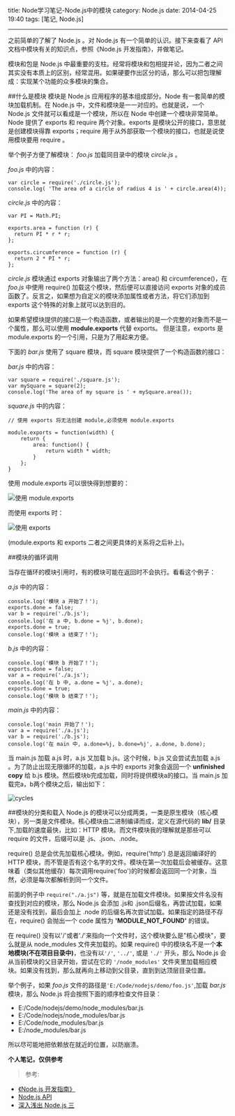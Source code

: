 title: Node学习笔记-Node.js中的模块
category: Node.js
date: 2014-04-25 19:40
tags: [笔记, Node.js]

---

之前简单的了解了 Node.js 。对 Node.js  有一个简单的认识。接下来查看了 API 文档中模块有关的知识点，参照《Node.js 开发指南》，并做笔记。

<!--more-->

模块和包是 Node.js 中最重要的支柱。经常将模块和包相提并论，因为二者之间其实没有本质上的区别，经常混用。如果硬要作出区分的话，那么可以把包理解成：实现某个功能的众多模块的集合。

##什么是模块
模块是 Node.js 应用程序的基本组成部分。Node 有一套简单的模块加载机制。在 Node.js 中，文件和模块是一一对应的。也就是说，一个 Node.js 文件就可以看成是一个模块，所以在 Node 中创建一个模块非常简单。Node 提供了 exports 和 require 两个对象。exports 是模块公开的接口，意思就是创建模块得靠 exports；require 用于从外部获取一个模块的接口，也就是说使用模块要用 require 。

举个例子方便了解模块： *foo.js* 加载同目录中的模块 *circle.js* 。

*foo.js* 中的内容：

    var circle = require('./circle.js');
    console.log( 'The area of a circle of radius 4 is ' + circle.area(4));

*circle.js* 中的内容：

    var PI = Math.PI;

    exports.area = function (r) {
      return PI * r * r;
    };

    exports.circumference = function (r) {
      return 2 * PI * r;
    };
    
*circle.js* 模块通过 exports 对象输出了两个方法：area() 和 circumference()，在 *foo.js* 中使用 require() 加载这个模块，然后便可以直接访问 exports 对象的成员函数了。反言之，如果想为自定义的模块添加属性或者方法，将它们添加到 exports 这个特殊的对象上就可以达到目的。

如果希望模块提供的接口是一个构造函数，或者输出的是一个完整的对象而不是一个属性，那么可以使用 **module.exports** 代替 exports。
但是注意，exports 是 module.exports 的一个引用，只是为了用起来方便。

下面的 *bar.js* 使用了 square 模块，而 square 模块提供了一个构造函数的接口：

*bar.js* 中的内容：

    var square = require('./square.js');
    var mySquare = square(2);
    console.log('The area of my square is ' + mySquare.area());

*square.js* 中的内容：

    // 使用 exports 将无法创建 module,必须使用 module.exports

    module.exports = function(width) {
        return {
            area: function() {
                return width * width;
            }
        };
    }
    
使用 module.exports 可以很快得到想要的：

![使用 module.exports](http://cl.ly/image/1b32450A2744/download/2014-04-25_205447.png)

而使用 exports 时：

![使用 exports](http://cl.ly/image/040A3H2K2g0n/download/2014-04-25_210131.png)

(module.exports 和 exports 二者之间更具体的关系将之后补上)。


##模块的循环调用

当存在循环的模块引用时，有的模块可能在返回时不会执行。看看这个例子：

*a.js* 中的内容：

    console.log('模块 a 开始了！');
    exports.done = false;
    var b = require('./b.js');
    console.log('在 a 中, b.done = %j', b.done);
    exports.done = true;
    console.log('模块 a 结束了！');
    
*b.js* 中的内容：

    console.log('模块 b 开始了！');
    exports.done = false;
    var a = require('./a.js');
    console.log('在 b 中, a.done = %j', a.done);
    exports.done = true;
    console.log('模块 b 结束了！');
    
*main.js* 中的内容：

    console.log('main 开始了！');
    var a = require('./a.js');
    var b = require('./b.js');
    console.log('在 main 中, a.done=%j, b.done=%j', a.done, b.done);
   

当 main.js 加载 a.js 时，a.js 又加载 b.js。这个时候，b.js 又会尝试去加载 a.js 。为了防止出现无限循环的加载，a.js 中的 exports 对象会返回一个 **unfinished copy** 给 b.js 模块。然后模块b完成加载，同时将提供模块a的接口。当 main.js 加载完a，b两个模块之后，输出如下：

![cycles](http://cl.ly/image/263z0W3W0m0G/download/2014-04-25_212142.png)  

##模块的分类和载入
Node.js 的模块可以分成两类，一类是原生模块（核心模块），另一类是文件模块。核心模块由二进制编译而成，定义在源代码的 **lib/** 目录下,加载的速度最快，比如：HTTP 模块。而文件模块我的理解就是那些可以 require 的文件，后缀可以是 .js、.json、.node。

require() 总是会优先加载核心模块。例如，require('http') 总是返回编译好的HTTP 模块，而不管是否有这个名字的文件。模块在第一次加载后会被缓存。这意味着（类似其他缓存）每次调用require('foo')的时候都会返回同一个对象，当然，必须是每次都解析到同一个文件。

前面的例子中 <code>require("./a.js")</code> 等，就是在加载文件模块。如果按文件名没有查找到对应的模块，那么 Node.js 会添加 .js和 .json后缀名，再尝试加载，如果还是没有找到，最后会加上 .node 的后缀名再次尝试加载。如果指定的路径不存在，require() 会抛出一个 code 属性为 **'MODULE_NOT_FOUND'** 的错误。

在 require() 没有以'/'或者'./'来指向一个文件时，这个模块要么是"核心模块"，要么就是从 node_modules 文件夹加载的。如果 require() 中的模块名不是一个**本地模块(不在项目目录中)**，也没有以<code>'/'</code>, <code>'../'</code>, 或是 <code>'./'</code> 开头，那么 Node.js 会从当前模块的父目录开始，尝试在它的 <code>'/node_modules'</code> 文件夹里加载相应模块。如果没有找到，那么就再向上移动到父目录，直到到达顶层目录位置。

举个例子，如果 *foo.js* 文件的路径是<code>'E:/Code/nodejs/demo/foo.js'</code>,加载 *bar.js* 模块，那么 Node.js 将会按照下面的顺序检查文件目录：

* E:/Code/nodejs/demo/node_modules/bar.js
* E:/Code/nodejs/node_modules/bar.js
* E:/Code/node_modules/bar.js
* E:/node_modules/bar.js

所以尽可能地把依赖放在就近的位置，以防崩溃。


**个人笔记，仅供参考**

>参考:  
* [《Node.js 开发指南》](http://book.douban.com/subject/10789820/)  
* [Node.js API](http://nodejs.org/docs/latest/api/modules.html#modules_core_modules)  
* [深入浅出 Node.js 三](http://www.infoq.com/cn/articles/nodejs-module-mechanism)



    





